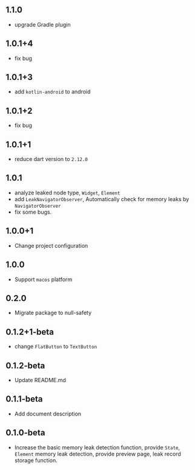 ## 1.1.0

* upgrade Gradle plugin

## 1.0.1+4

* fix bug

## 1.0.1+3

* add `kotlin-android` to android

## 1.0.1+2

* fix bug

## 1.0.1+1

* reduce dart version to `2.12.0`

## 1.0.1

* analyze leaked node type, `Widget`, `Element`
* add `LeakNavigatorObserver`, Automatically check for memory leaks by `NavigatorObserver`
* fix some bugs.

## 1.0.0+1

* Change project configuration

## 1.0.0

* Support `macos` platform

## 0.2.0

* Migrate package to null-safety

## 0.1.2+1-beta

* change `FlatButton` to `TextButton`

## 0.1.2-beta

* Update README.md

## 0.1.1-beta

* Add document description

## 0.1.0-beta

* Increase the basic memory leak detection function, provide `State`, `Element` memory leak detection, provide preview page, leak record storage function.
